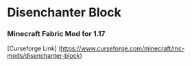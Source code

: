 # Disenchanter Block

### Minecraft Fabric Mod for 1.17

[Curseforge Link] (https://www.curseforge.com/minecraft/mc-mods/disenchanter-block)